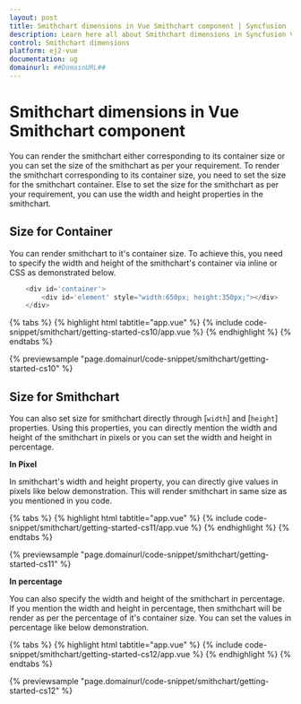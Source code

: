 ```yaml
---
layout: post
title: Smithchart dimensions in Vue Smithchart component | Syncfusion
description: Learn here all about Smithchart dimensions in Syncfusion Vue Smithchart component of Syncfusion Essential JS 2 and more.
control: Smithchart dimensions 
platform: ej2-vue
documentation: ug
domainurl: ##DomainURL##
---
```


# Smithchart dimensions in Vue Smithchart component

You can render the smithchart either corresponding to its container size or you can set the size of the  smithchart as per your requirement. To render the smithchart corresponding to its container size, you need to set the size for the smithchart container. Else to set the size for the smithchart as per your requirement, you can use the width and height properties in the smithchart.

## Size for Container

You can render smithchart to it's container size. To achieve this, you need to specify the width and height of the smithchart's container via inline or CSS as demonstrated below.

```javascript
    <div id='container'>
        <div id='element' style="width:650px; height:350px;"></div>
    </div>
```

{% tabs %}
{% highlight html tabtitle="app.vue" %}
{% include code-snippet/smithchart/getting-started-cs10/app.vue %}
{% endhighlight %}
{% endtabs %}
        
{% previewsample "page.domainurl/code-snippet/smithchart/getting-started-cs10" %}

## Size for Smithchart

<!-- markdownlint-disable MD036 -->

You can also set size for smithchart directly through [`width`] and [`height`] properties. Using this properties, you can directly mention the width and height of the smithchart in pixels or you can set the width and height in percentage.

**In Pixel**

In smithchart's width and height property, you can directly give values in pixels like below demonstration. This will render smithchart in same size as you mentioned in you code.

{% tabs %}
{% highlight html tabtitle="app.vue" %}
{% include code-snippet/smithchart/getting-started-cs11/app.vue %}
{% endhighlight %}
{% endtabs %}
        
{% previewsample "page.domainurl/code-snippet/smithchart/getting-started-cs11" %}

**In percentage**

You can also specify the width and height of the smithchart in percentage. If you mention the width and height in percentage, then smithchart will be render as per the percentage of it's container size. You can set the values in percentage like below demonstration.

{% tabs %}
{% highlight html tabtitle="app.vue" %}
{% include code-snippet/smithchart/getting-started-cs12/app.vue %}
{% endhighlight %}
{% endtabs %}
        
{% previewsample "page.domainurl/code-snippet/smithchart/getting-started-cs12" %}
